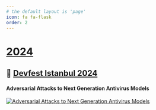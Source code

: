 ```yaml
---
# the default layout is 'page'
icon: fa fa-flask
order: 2
---
```


# <ins>2024</ins>

## 📅 [Devfest Istanbul 2024](https://devfest.istanbul/)
#### Adversarial Attacks to Next Generation Antivirus Models
[![Adversarial Attacks to Next Generation Antivirus Models](/assets/img/img/devfest_cover.png "Adversarial Attacks to Next Generation Antivirus Models")](https://example.com/sunum.pdf)
